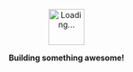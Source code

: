 <p align="center">
  <img src="https://i.gifer.com/ZZ5H.gif" width="64" height="64" alt="Loading..." />
</p>

<p align="center">
  <strong>Building something awesome!</strong>
</p>
